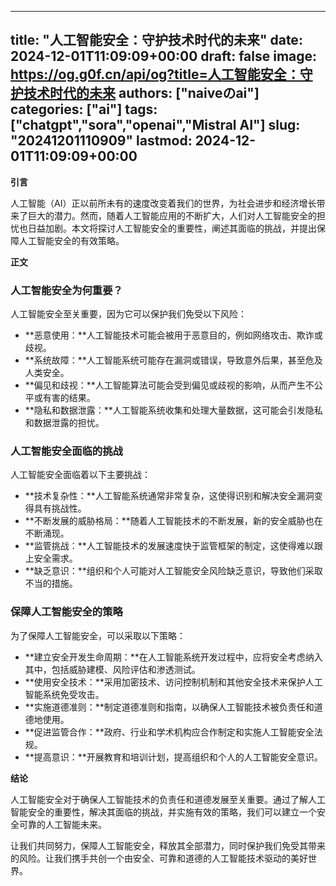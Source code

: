 
---
title: "人工智能安全：守护技术时代的未来"
date: 2024-12-01T11:09:09+00:00
draft: false
image: https://og.g0f.cn/api/og?title=人工智能安全：守护技术时代的未来
authors: ["naiveのai"]
categories: ["ai"]
tags: ["chatgpt","sora","openai","Mistral AI"]
slug: "20241201110909"
lastmod: 2024-12-01T11:09:09+00:00
---
**引言**

人工智能（AI）正以前所未有的速度改变着我们的世界，为社会进步和经济增长带来了巨大的潜力。然而，随着人工智能应用的不断扩大，人们对人工智能安全的担忧也日益加剧。本文将探讨人工智能安全的重要性，阐述其面临的挑战，并提出保障人工智能安全的有效策略。

**正文**

### 人工智能安全为何重要？

人工智能安全至关重要，因为它可以保护我们免受以下风险：

- **恶意使用：**人工智能技术可能会被用于恶意目的，例如网络攻击、欺诈或歧视。
- **系统故障：**人工智能系统可能存在漏洞或错误，导致意外后果，甚至危及人类安全。
- **偏见和歧视：**人工智能算法可能会受到偏见或歧视的影响，从而产生不公平或有害的结果。
- **隐私和数据泄露：**人工智能系统收集和处理大量数据，这可能会引发隐私和数据泄露的担忧。

### 人工智能安全面临的挑战

人工智能安全面临着以下主要挑战：

- **技术复杂性：**人工智能系统通常非常复杂，这使得识别和解决安全漏洞变得具有挑战性。
- **不断发展的威胁格局：**随着人工智能技术的不断发展，新的安全威胁也在不断涌现。
- **监管挑战：**人工智能技术的发展速度快于监管框架的制定，这使得难以跟上安全需求。
- **缺乏意识：**组织和个人可能对人工智能安全风险缺乏意识，导致他们采取不当的措施。

### 保障人工智能安全的策略

为了保障人工智能安全，可以采取以下策略：

- **建立安全开发生命周期：**在人工智能系统开发过程中，应将安全考虑纳入其中，包括威胁建模、风险评估和渗透测试。
- **使用安全技术：**采用加密技术、访问控制机制和其他安全技术来保护人工智能系统免受攻击。
- **实施道德准则：**制定道德准则和指南，以确保人工智能技术被负责任和道德地使用。
- **促进监管合作：**政府、行业和学术机构应合作制定和实施人工智能安全法规。
- **提高意识：**开展教育和培训计划，提高组织和个人的人工智能安全意识。

**结论**

人工智能安全对于确保人工智能技术的负责任和道德发展至关重要。通过了解人工智能安全的重要性，解决其面临的挑战，并实施有效的策略，我们可以建立一个安全可靠的人工智能未来。

让我们共同努力，保障人工智能安全，释放其全部潜力，同时保护我们免受其带来的风险。让我们携手共创一个由安全、可靠和道德的人工智能技术驱动的美好世界。